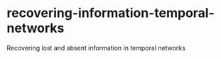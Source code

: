 # recovering-information-temporal-networks
Recovering lost and absent information in temporal networks
